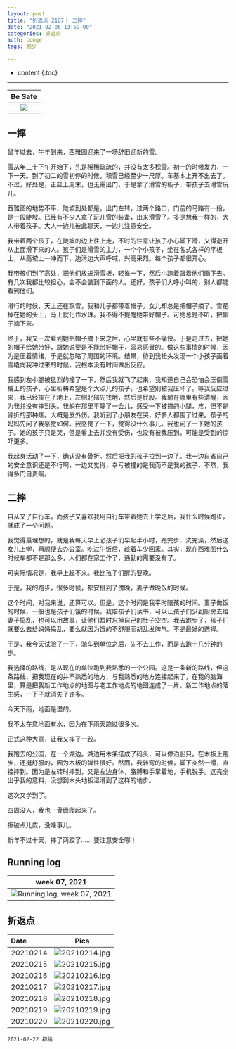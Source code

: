 ```yaml
---
layout: post
title: "折返点 2107｜ 二摔"
date: "2021-02-06 13:59:00"
categories: 折返点
auth: conge
tags: 跑步

---
```

* content
{:toc}


----


|Be Safe|
|:----:|
|![](/assets/images/折返点/trip_slip_fall2.png)|


## 一摔

鼠年过去，牛年到来，西雅图迎来了一场辞旧迎新的雪。

雪从年三十下午开始下，先是稀稀疏疏的，并没有太多积雪。初一的时候发力，一下一天。到了初二的雪初停的时候，积雪已经至少一尺厚。车基本上开不出去了。不过，好处是，正赶上周末，也无需出门，于是拿了滑雪的板子，带孩子去滑雪玩儿。

西雅图的地势不平，陡坡到处都是。出门左转，过两个路口，门前的马路有一段，是一段陡坡。已经有不少人拿了玩儿雪的装备，出来滑雪了。多是想我一样的，大人带着孩子。大人一边儿彼此聊天，一边儿注意安全。





我带着两个孩子，在陡坡的边上往上走，不时的注意让孩子小心脚下滑，又得避开从上面滑下来的人。孩子们是滑雪的主力，一个个小孩子，坐在各式各样的平板上，从高坡上一冲而下，边滑边大声呼喊，兴高采烈。每个孩子都很开心。

我带孩们到了高处，把他们放进滑雪板，轻推一下，然后小跑着跟着他们画下去。有几次我都比较担心，会不会装到下面的人。还好，孩子们大呼小叫的，别人都能看到他们。

滑行的时候，天上还在飘雪，我和儿子都带着帽子。女儿却总是把帽子摘了。雪花掉在她的头上，马上就化作水珠。我不得不提醒她带好帽子。可她总是不听，把帽子摘下来。

终于，我又一次看到她把帽子摘下来之后，心里就有些不痛快。于是走过去，把她的帽子给她带好，跟她说要是不能带好帽子，容易感冒的。做这些事情的时候，因为是压着情绪，于是就忽略了周围的环境。结果，待到我扭头发现一个小孩子画着雪橇向我冲过来的时候，我根本没有时间做出反应。

我感到左小腿被猛烈的撞了一下，然后我就飞了起来，我知道自己会恐怕会压倒雪橇上的孩子，心里祈祷希望是个大点儿的孩子，也希望别被我压坏了。等我反应过来，我已经摔在了地上，左侧北部先找地，然后是屁股。我躺在哪里有些清醒，因为我并没有摔到头。我躺在那里平静了一会儿，感受一下被撞的小腿，疼，但不是骨折的那种疼。大概是皮外伤。我听到了小朋友在哭，好多人都围了过来。孩子的妈妈先问了我感觉如何。我感觉了一下，觉得没什么事儿。我也问了一下她的孩子。她的孩子只是哭，但是看上去并没有受伤，也没有被我压到。可能是受到的惊吓更多。

我起身活动了一下，确认没有骨折。然后把我的孩子拉到一边了。我一边自省自己的安全意识还是不行啊，一边又觉得，幸亏被撞的是我而不是我的孩子，不然，我得多门自责啊。

## 二摔

自从又了自行车，而孩子又喜欢我用自行车带着她去上学之后，我什么时候跑步，就成了一个问题。

我觉得最理想的，就是我每天早上必孩子们早起半小时，跑完步，洗完澡，然后送女儿上学，再顺便去办公室。吃过午饭后，趁着车少回家。其实，现在西雅图什么时候车都不是那么多，人们都在家工作了，通勤的需要没有了。

可实际情况是，我早上起不来。我比孩子们醒的要晚。

于是，我的跑步，很多时候，都安排到了傍晚，妻子做晚饭的时候。

这个时间，对我来说，还算可以。但是，这个时间是我平时陪孩的时间。妻子做饭的时候，一般也是孩子们饿的时候。我陪孩子们读书，可以让孩子们少到厨房去给妻子捣乱，也可以用故事，让他们暂时忘掉自己的肚子空空。我去跑步了，孩子们就要么去给妈妈捣乱，要么就因为饿的不舒服而胡乱发脾气。不是最好的选择。

于是，我今天试验了一下，骑车到单位之后，先不去工作，而是去跑十几分钟的步。

我选择的路线，是从现在的单位跑到我熟悉的一个公园。这是一条新的路线，但这条路线，把我现在的并不熟悉的地方，与我熟悉的地方连接起来了，在我的脑海里，算是把我新工作地点的地图与老工作地点的地图连成了一片。新工作地点的陌生感，一下子就消失了许多。

今天下雨，地面是湿的。

我不太在意地面有水，因为在下雨天跑过很多次。

正式这种大意，让我又摔了一跤。

我跑去的公园，在一个湖边。湖边用木条搭成了码头，可以停泊船只。在木板上跑步，还挺舒服的，因为木板的弹性很好。然而，我转弯的时候，脚下突然一滑，直接摔到。因为是左转时摔到，又是左边身体，胳膊和手掌着地，手机脱手。这完全出乎我的意料，没想到木头地板湿滑到了这样的地步。

这次又学到了。

四周没人，我也一骨碌爬起来了。

擦破点儿皮，没啥事儿。

新年不过十天，摔了两跤了…… 要注意安全哪！


## Running log

|week 07, 2021|
|:----:|
|![Running log, week 07, 2021](/assets/images/折返点/2021_wk07.png)|


## 折返点

|Date|Pics|
|:----|:----:|
|20210214|![20210214.jpg](/assets/images/折返点/20210214.jpg)  |
|20210215|![20210215.jpg](/assets/images/折返点/20210215.jpg)  |
|20210216|![20210216.jpg](/assets/images/折返点/20210216.jpg)  |
|20210217|![20210217.jpg](/assets/images/折返点/20210217.jpg)  |
|20210218|![20210218.jpg](/assets/images/折返点/20210218.jpg)  |
|20210219|![20210219.jpg](/assets/images/折返点/20210219.jpg)  |
|20210220|![20210220.jpg](/assets/images/折返点/20210220.jpg)  |


```
2021-02-22 初稿
```
